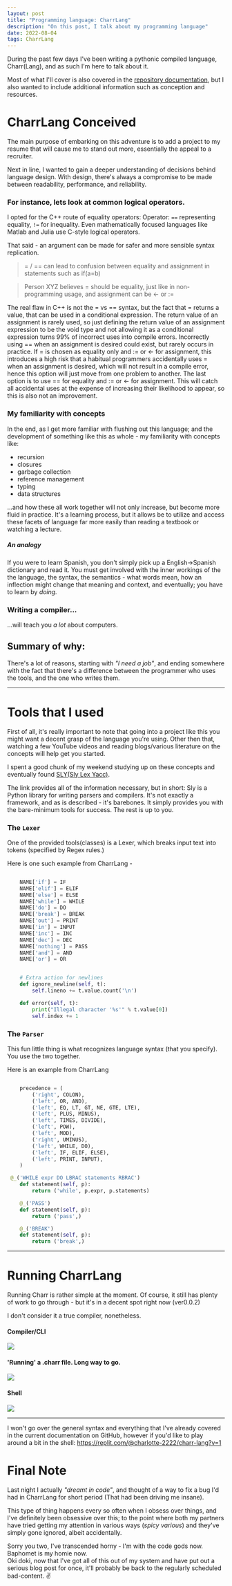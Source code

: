 ```yaml
---
layout: post
title: "Programming language: CharrLang"
description: "On this post, I talk about my programming language"
date: 2022-08-04
tags: CharrLang
---
```


During the past few days I've been writing a pythonic compiled language, Charr(Lang), and as such I'm here to talk about it.

Most of what I'll cover is also covered in the <a href="https://github.com/charlotte-2222/charr-lang/blob/master/README.md">repository documentation</a>, but I also wanted to include additional information such as conception and resources.

# CharrLang Conceived
The main purpose of embarking on this adventure is to add a project to my resume that will cause me to stand out more, essentially the appeal to a recruiter.

Next in line, I wanted to gain a deeper understanding of decisions behind language design. With design, there's always a compromise to be made between readability, performance, and reliability.

### For instance, lets look at common logical operators.

I opted for the C++ route of equality operators:
Operator: `==` representing equality, `!=` for inequality.
Even mathematically focused languages like Matlab and Julia use C-style logical operators.

That said - an argument can be made for safer and more sensible syntax replication. 

>= / == can  lead to confusion between equality and assignment in statements such as if(a=b)

>Person XYZ believes = should be equality, just like in non-programming usage, and assignment can be <- or :=

The real flaw in C++ is not the = vs == syntax, but the fact that = returns a value, that can be used in a conditional expression. The return value of an assignment is rarely used, so just defining the return value of an assignment expression to be the void type and not allowing it as a conditional expression turns 99% of incorrect uses into compile errors. Incorrectly using == when an assignment is desired could exist, but rarely occurs in practice.
If = is chosen as equality only and := or <- for assignment, this introduces a high risk that a habitual programmers accidentally uses = when an assignment is desired, which will not result in a compile error, hence this option will just move from one problem to another.
The last option is to use == for equality and := or <- for assignment. This will catch all accidental uses at the expense of increasing their likelihood to appear, so this is also not an improvement.

### My familiarity with concepts
In the end, as I get more familiar with flushing out this language; and the development of something like this as whole - my familiarity with concepts like:
- recursion
- closures
- garbage collection
- reference management
- typing
- data structures

...and how these all work together will not only increase, but become more fluid in practice. It's a learning process, but it allows be to utilize and access these facets of language far more easily than reading a textbook or watching a lecture.

##### An analogy
If you were to learn Spanish, you don't simply pick up a English->Spanish dictionary and read it. You must get involved with the inner workings of the the language, the syntax, the semantics - what words mean, how an inflection might change that meaning and context, and eventually; you have to learn by *doing.*


### Writing a compiler...
...will teach you *a lot* about computers. 


## Summary of why:
There's a lot of reasons, starting with *"I need a job"*, and ending somewhere with the fact that there's a difference between the programmer who uses the tools, and the one who writes them.

---


# Tools that I used

First of all, it's really important to note that going into a project like this you might want a decent grasp of the language you're using. Other then that, watching a few YouTube videos and reading blogs/various literature on the concepts will help get you started.

I spent a good chunk of my weekend studying up on these concepts and eventually found <a href="https://sly.readthedocs.io/en/latest/sly.html#writing-a-parser"> SLY(Sly Lex Yacc)</a>.

The link provides all of the information necessary, but in short:
Sly is a Python library for writing parsers and compilers. It's not exactly a framework, and as is described - it's barebones. It simply provides you with the bare-minimum tools for success. The rest is up to you.

### The `Lexer`
One of the provided tools(classes) is a Lexer, which breaks input text into tokens (specified by Regex rules.)

Here is one such example from CharrLang -
```py

    NAME['if'] = IF
    NAME['elif'] = ELIF
    NAME['else'] = ELSE
    NAME['while'] = WHILE
    NAME['do'] = DO
    NAME['break'] = BREAK
    NAME['out'] = PRINT
    NAME['in'] = INPUT
    NAME['inc'] = INC
    NAME['dec'] = DEC
    NAME['nothing'] = PASS
    NAME['and'] = AND
    NAME['or'] = OR

```

```py

    # Extra action for newlines
    def ignore_newline(self, t):
        self.lineno += t.value.count('\n')

    def error(self, t):
        print("Illegal character '%s'" % t.value[0])
        self.index += 1
```



### The `Parser`
This fun little thing is what recognizes language syntax (that you specify). You use the two together.


Here is an example from CharrLang


```py

    precedence = (
        ('right', COLON),
        ('left', OR, AND),
        ('left', EQ, LT, GT, NE, GTE, LTE),
        ('left', PLUS, MINUS),
        ('left', TIMES, DIVIDE),
        ('left', POW),
        ('left', MOD),
        ('right', UMINUS),
        ('left', WHILE, DO),
        ('left', IF, ELIF, ELSE),
        ('left', PRINT, INPUT),
    )

```

```py
 @_('WHILE expr DO LBRAC statements RBRAC')
    def statement(self, p):
        return ('while', p.expr, p.statements)

    @_('PASS')
    def statement(self, p):
        return ('pass',)

    @_('BREAK')
    def statement(self, p):
        return ('break',)
```


<hr>


# Running CharrLang

Running Charr is rather simple at the moment. Of course, it still has plenty of work to go through - but it's in a decent spot right now (ver0.0.2)

I don't consider it a true compiler, nonetheless.

#### Compiler/CLI
![](/img/22-8-4-charr/Pasted%20image%2020220804141748.png)
#### 'Running' a .charr file. Long way to go.
![](/img/22-8-4-charr/Pasted%20image%2020220804141830.png)
#### Shell 
![](/img/22-8-4-charr/Pasted%20image%2020220804142302.png)

<hr>

I won't go over the general syntax and everything that I've already covered in the current documentation on GitHub, however if you'd like to play around a bit in the shell:
https://replit.com/@charlotte-2222/charr-lang?v=1


# Final Note

Last night I actually *"dreamt in code"*, and thought of a way to fix a bug I'd had in CharrLang for short period (That had been driving me insane).

This type of thing happens every so often when I obsess over things, and I've definitely been obsessive over this; to the point where both my partners have tried getting my attention in various ways (*spicy various*) and they've simply gone ignored, albeit accidentally.

Sorry you two, I've transcended horny - I'm with the code gods now. Baphomet is my homie now.
<br>
Oki doki, now that I've got all of this out of my system and have put out a serious blog post for once, it'll probably be back to the regularly scheduled bad-content. ✌️